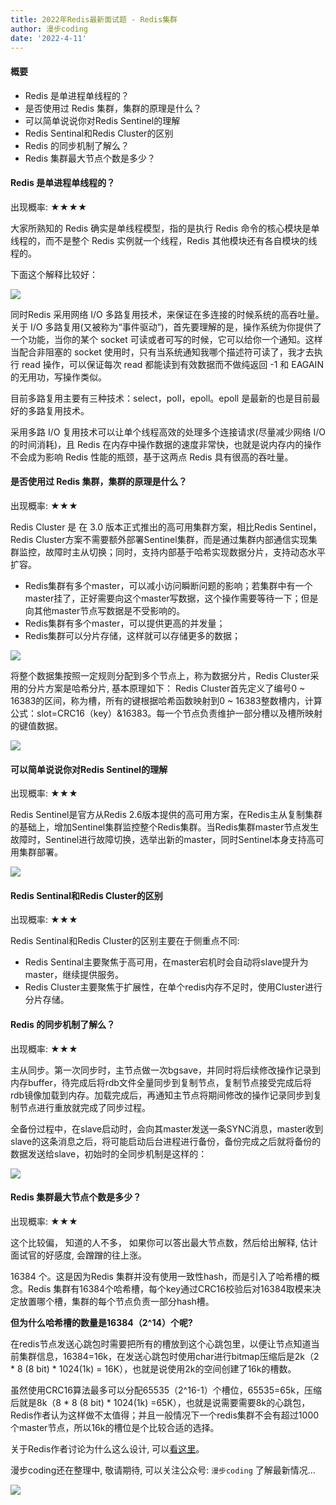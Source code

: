 ```yaml
---
title: 2022年Redis最新面试题 - Redis集群
author: 漫步coding
date: '2022-4-11'
---
```



#### 概要

- Redis 是单进程单线程的？
- 是否使用过 Redis 集群，集群的原理是什么？
- 可以简单说说你对Redis Sentinel的理解
- Redis Sentinal和Redis Cluster的区别
- Redis 的同步机制了解么？
- Redis 集群最大节点个数是多少？


#### Redis 是单进程单线程的？

出现概率: ★★★★

大家所熟知的 Redis 确实是单线程模型，指的是执行 Redis 命令的核心模块是单线程的，而不是整个 Redis 实例就一个线程，Redis 其他模块还有各自模块的线程的。

下面这个解释比较好：

![](https://images.xiaozhuanlan.com/uploads/photo/2022/8b5326a5-2082-4b6e-ac52-102c96cf18e1.png)

同时Redis 采用网络 I/O 多路复用技术，来保证在多连接的时候系统的高吞吐量。关于 I/O 多路复用(又被称为“事件驱动”)，首先要理解的是，操作系统为你提供了一个功能，当你的某个 socket 可读或者可写的时候，它可以给你一个通知。这样当配合非阻塞的 socket 使用时，只有当系统通知我哪个描述符可读了，我才去执行 read 操作，可以保证每次 read 都能读到有效数据而不做纯返回 -1 和 EAGAIN 的无用功，写操作类似。

目前多路复用主要有三种技术：select，poll，epoll。epoll 是最新的也是目前最好的多路复用技术。

采用多路 I/O 复用技术可以让单个线程高效的处理多个连接请求(尽量减少网络 I/O 的时间消耗)，且 Redis 在内存中操作数据的速度非常快，也就是说内存内的操作不会成为影响 Redis 性能的瓶颈，基于这两点 Redis 具有很高的吞吐量。


#### 是否使用过 Redis 集群，集群的原理是什么？

出现概率: ★★★


Redis Cluster 是 在 3.0 版本正式推出的高可用集群方案，相比Redis Sentinel，Redis Cluster方案不需要额外部署Sentinel集群，而是通过集群内部通信实现集群监控，故障时主从切换；同时，支持内部基于哈希实现数据分片，支持动态水平扩容。

- Redis集群有多个master，可以减小访问瞬断问题的影响；若集群中有一个master挂了，正好需要向这个master写数据，这个操作需要等待一下；但是向其他master节点写数据是不受影响的。
- Redis集群有多个master，可以提供更高的并发量；
- Redis集群可以分片存储，这样就可以存储更多的数据；

![](https://images.xiaozhuanlan.com/uploads/photo/2022/931716e2-c836-4794-ba94-b5f4581101ce.png)

将整个数据集按照一定规则分配到多个节点上，称为数据分片，Redis Cluster采用的分片方案是哈希分片, 基本原理如下： Redis Cluster首先定义了编号0 ~ 16383的区间，称为槽，所有的键根据哈希函数映射到0 ~ 16383整数槽内，计算公式：slot=CRC16（key）&16383。每一个节点负责维护一部分槽以及槽所映射的键值数据。

![](https://images.xiaozhuanlan.com/uploads/photo/2022/e0ad2ef5-abb1-4552-b5f1-ce24ecfc29d3.png)




#### 可以简单说说你对Redis Sentinel的理解

出现概率: ★★★

Redis Sentinel是官方从Redis 2.6版本提供的高可用方案，在Redis主从复制集群的基础上，增加Sentinel集群监控整个Redis集群。当Redis集群master节点发生故障时，Sentinel进行故障切换，选举出新的master，同时Sentinel本身支持高可用集群部署。

![](https://images.xiaozhuanlan.com/uploads/photo/2022/5fe058e5-245a-45cc-bbd4-ad4bfb1e0e52.png)

#### Redis Sentinal和Redis Cluster的区别

出现概率: ★★★

Redis Sentinal和Redis Cluster的区别主要在于侧重点不同:

- Redis Sentinal主要聚焦于高可用，在master宕机时会自动将slave提升为master，继续提供服务。
- Redis Cluster主要聚焦于扩展性，在单个redis内存不足时，使用Cluster进行分片存储。


#### Redis 的同步机制了解么？

出现概率: ★★★

主从同步。第一次同步时，主节点做一次bgsave，并同时将后续修改操作记录到内存buffer，待完成后将rdb文件全量同步到复制节点，复制节点接受完成后将rdb镜像加载到内存。加载完成后，再通知主节点将期间修改的操作记录同步到复制节点进行重放就完成了同步过程。

全备份过程中，在slave启动时，会向其master发送一条SYNC消息，master收到slave的这条消息之后，将可能启动后台进程进行备份，备份完成之后就将备份的数据发送给slave，初始时的全同步机制是这样的：

![](https://images.xiaozhuanlan.com/uploads/photo/2022/41856c14-f8ee-426b-99d8-f77ef21eb326.png)

#### Redis 集群最大节点个数是多少？

出现概率: ★★★

这个比较偏， 知道的人不多， 如果你可以答出最大节点数，然后给出解释, 估计面试官的好感度, 会蹭蹭的往上涨。

16384 个。这是因为Redis 集群并没有使用一致性hash，而是引入了哈希槽的概念。Redis 集群有16384个哈希槽，每个key通过CRC16校验后对16384取模来决定放置哪个槽，集群的每个节点负责一部分hash槽。

**但为什么哈希槽的数量是16384（2^14）个呢?**

在redis节点发送心跳包时需要把所有的槽放到这个心跳包里，以便让节点知道当前集群信息，16384=16k，在发送心跳包时使用char进行bitmap压缩后是2k（2 * 8 (8 bit) * 1024(1k) = 16K），也就是说使用2k的空间创建了16k的槽数。

虽然使用CRC16算法最多可以分配65535（2^16-1）个槽位，65535=65k，压缩后就是8k（8 * 8 (8 bit) * 1024(1k) =65K），也就是说需要需要8k的心跳包，Redis作者认为这样做不太值得；并且一般情况下一个redis集群不会有超过1000个master节点，所以16k的槽位是个比较合适的选择。

关于Redis作者讨论为什么这么设计, 可以[看这里](https://github.com/redis/redis/issues/2576)。

漫步coding还在整理中, 敬请期待, 可以关注公众号: `漫步coding` 了解最新情况...

![](https://images.xiaozhuanlan.com/uploads/photo/2022/5cb0c91e-fd83-4a04-8df6-65fb602b3834.png)
